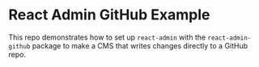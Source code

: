 # React Admin GitHub Example

This repo demonstrates how to set up `react-admin` with the `react-admin-github` package to make a CMS that writes changes directly to a GitHub repo.
